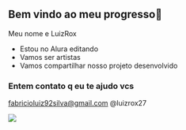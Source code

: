 ## Bem vindo ao meu progresso👋

Meu nome e LuizRox
- Estou no Alura editando
- Vamos ser artistas
- Vamos compartilhar nosso projeto desenvolvido

### Entem contato q eu te ajudo vcs
fabricioluiz92silva@gmail.com
@luizrox27

![](https://media1.tenor.com/m/mCiM7CmGGI4AAAAC/naruto.gif)

